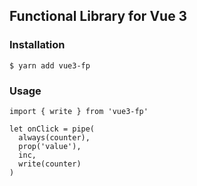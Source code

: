 ## Functional Library for Vue 3

### Installation 

```
$ yarn add vue3-fp
```

### Usage

```
import { write } from 'vue3-fp'

let onClick = pipe(
  always(counter),
  prop('value'),
  inc,
  write(counter)
)
```